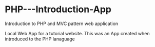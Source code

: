 # PHP---Introduction-App
Introduction to PHP and MVC pattern web application

Local Web App for a tutorial website.
This was an App created when introduced to the PHP lanaguage

